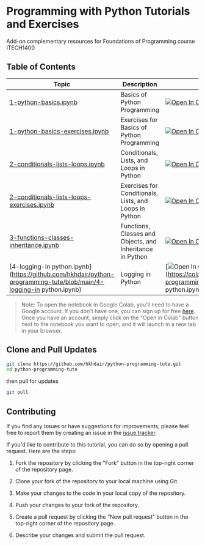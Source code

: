 # Programming with Python Tutorials and Exercises
Add-on complementary resources for Foundations of Programming course ITECH1400

## Table of Contents

| Topic | Description | Google Colab Link |
|-------|-------------|------------------|
| [1-python-basics.ipynb](https://github.com/hkhdair/python-programming-tute/blob/main/1-python-basics.ipynb) | Basics of Python Programming | [![Open In Colab](https://colab.research.google.com/assets/colab-badge.svg)](https://colab.research.google.com/github/hkhdair/python-programming-tute/blob/master/1-python-basics.ipynb) |
| [1-python-basics-exercises.ipynb](https://github.com/hkhdair/python-programming-tute/blob/main/1-python-basics-exercises.ipynb) | Exercises for Basics of Python Programming | [![Open In Colab](https://colab.research.google.com/assets/colab-badge.svg)](https://colab.research.google.com/github/hkhdair/python-programming-tute/blob/master/1-python-basics-exercises.ipynb) |
| [2-conditionals-lists-loops.ipynb](https://github.com/hkhdair/python-programming-tute/blob/main/2-conditionals-lists-loops.ipynb) | Conditionals, Lists, and Loops in Python | [![Open In Colab](https://colab.research.google.com/assets/colab-badge.svg)](https://colab.research.google.com/github/hkhdair/python-programming-tute/blob/master/2-conditionals-lists-loops.ipynb) |
| [2-conditionals-lists-loops-exercises.ipynb](https://github.com/hkhdair/python-programming-tute/blob/main/2-conditionals-lists-loops-exercises.ipynb) | Exercises for Conditionals, Lists, and Loops in Python | [![Open In Colab](https://colab.research.google.com/assets/colab-badge.svg)](https://colab.research.google.com/github/hkhdair/python-programming-tute/blob/master/2-conditionals-lists-loops-exercises.ipynb) |
| [3-functions-classes-inheritance.ipynb](https://github.com/hkhdair/python-programming-tute/blob/main/3-functions-classes-inheritance.ipynb) | Functions, Classes and Objects, and Inheritance in Python | [![Open In Colab](https://colab.research.google.com/assets/colab-badge.svg)](https://colab.research.google.com/github/hkhdair/python-programming-tute/blob/master/3-functions-classes-inheritance.ipynb) |
| [4-logging-in python.ipynb](https://github.com/hkhdair/python-programming-tute/blob/main/4-logging-in python.ipynb) | Logging in Python | [![Open In Colab](https://colab.research.google.com/assets/colab-badge.svg)](https://colab.research.google.com/github/hkhdair/python-programming-tute/blob/master/4-logging-in python.ipynb) |

> Note: To open the notebook in Google Colab, you'll need to have a Google account. If you don't have one, you can sign up for free [here](https://accounts.google.com/signup). Once you have an account, simply click on the "Open in Colab" button next to the notebook you want to open, and it will launch in a new tab in your browser.


## Clone and Pull Updates
```bash
git clone https://github.com/hkhdair/python-programming-tute.git
cd python-programming-tute
```
then pull for updates
```bash
git pull
```

## Contributing

If you find any issues or have suggestions for improvements, please feel free to report them by creating an issue in the [issue tracker](https://github.com/hkhdair/python-programming-tute/issues).

If you'd like to contribute to this tutorial, you can do so by opening a pull request. Here are the steps:

1. Fork the repository by clicking the "Fork" button in the top-right corner of the repository page.

2. Clone your fork of the repository to your local machine using Git.

3. Make your changes to the code in your local copy of the repository.

4. Push your changes to your fork of the repository.

5. Create a pull request by clicking the "New pull request" button in the top-right corner of the repository page.

6. Describe your changes and submit the pull request. 

